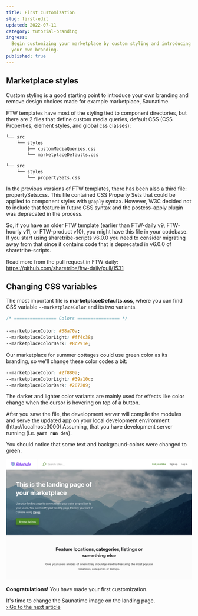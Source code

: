 ```yaml
---
title: First customization
slug: first-edit
updated: 2022-07-11
category: tutorial-branding
ingress:
  Begin customizing your marketplace by custom styling and introducing
  your own branding.
published: true
---
```


## Marketplace styles

Custom styling is a good starting point to introduce your own branding
and remove design choices made for example marketplace, Saunatime.

FTW templates have most of the styling tied to component directories,
but there are 2 files that define custom media queries, default CSS (CSS
Properties, element styles, and global css classes):

```shell
└── src
    └── styles
        ├── customMediaQueries.css
        └── marketplaceDefaults.css
```

<extrainfo title="I have a propertySets.css file. What is that?">

```shell
└── src
    └── styles
        └── propertySets.css
```

In the previous versions of FTW templates, there has been also a third
file: propertySets.css. This file contained CSS Property Sets that could
be applied to component styles with `@apply` syntax. However, W3C
decided not to include that feature in future CSS syntax and the
postcss-apply plugin was deprecated in the process.

So, if you have an older FTW template (earlier than FTW-daily v9,
FTW-hourly v11, or FTW-product v10), you might have this file in your
codebase. If you start using sharetribe-scripts v6.0.0 you need to
consider migrating away from that since it contains code that is
deprecated in v6.0.0 of sharetribe-scripts.

Read more from the pull request in FTW-daily:
https://github.com/sharetribe/ftw-daily/pull/1531

</extrainfo>

## Changing CSS variables

The most important file is **marketplaceDefaults.css**, where you can
find CSS variable `--marketplaceColor` and its two variants.

```css
/* ================ Colors ================ */

--marketplaceColor: #38a70a;
--marketplaceColorLight: #ff4c38;
--marketplaceColorDark: #8c291e;
```

Our marketplace for summer cottages could use green color as its
branding, so we'll change these color codes a bit:

```css
--marketplaceColor: #2f880a;
--marketplaceColorLight: #39a10c;
--marketplaceColorDark: #287209;
```

The darker and lighter color variants are mainly used for effects like
color change when the cursor is hovering on top of a button.

After you save the file, the development server will compile the modules
and serve the updated app on your local development environment
(http://localhost:3000) Assuming, that you have development server
running (i.e. **`yarn run dev`**).

You should notice that some text and background-colors were changed to
green.

![Hero section after changing the marketplace color](./marketplace-color-changed.png)

**Congratulations!** You have made your first customization.

It's time to change the Saunatime image on the landing page.<br />
[› Go to the next article](/tutorial/change-image-assets/)
